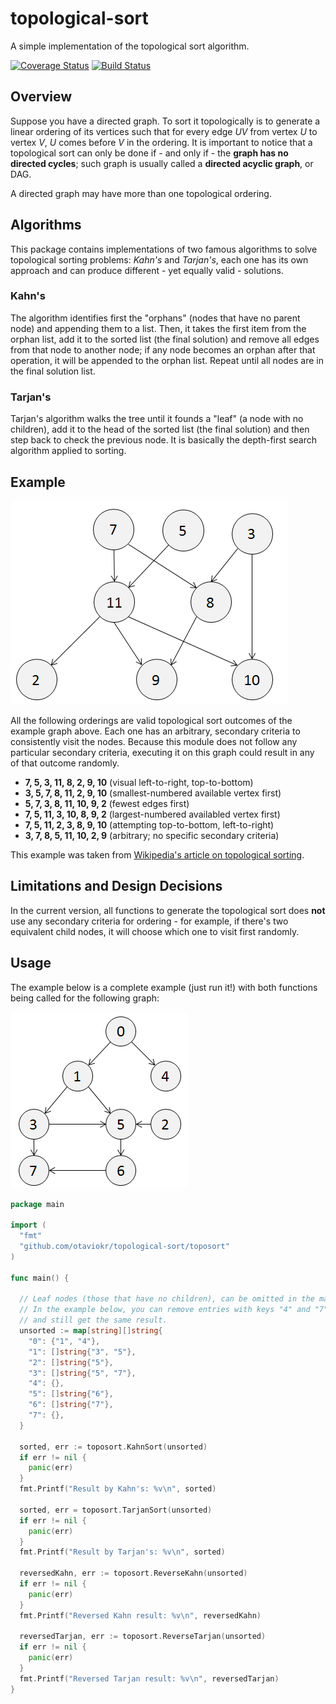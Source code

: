 # topological-sort
A simple implementation of the topological sort algorithm.

[![Coverage Status][coverage-status]](https://coveralls.io/github/otaviokr/topological-sort?branch=master)
[![Build Status][build-status]](https://travis-ci.org/otaviokr/topological-sort)

## Overview

Suppose you have a directed graph. To sort it topologically is to generate a linear ordering of its vertices such that
for every edge *UV* from vertex *U* to vertex *V*, *U* comes before *V* in the ordering. It is important to notice that
a topological sort can only be done if - and only if - the **graph has no directed cycles**; such graph is usually
called a **directed acyclic graph**, or DAG.

A directed graph may have more than one topological ordering.

## Algorithms

This package contains implementations of two famous algorithms to solve topological sorting problems: *Kahn's* and
*Tarjan's*, each one has its own approach and can produce different - yet equally valid - solutions.

### Kahn's

The algorithm identifies first the "orphans" (nodes that have no parent node) and appending them to a list. Then,
it takes the first item from the orphan list, add it to the sorted list (the final solution) and remove all edges
from that node to another node; if any node becomes an orphan after that operation, it will be appended to the
orphan list. Repeat until all nodes are in the final solution list.

### Tarjan's

Tarjan's algorithm walks the tree until it founds a "leaf" (a node with no children), add it to the head of the sorted
list (the final solution) and then step back to check the previous node. It is basically the depth-first search
algorithm applied to sorting.

## Example

![Example of a directed acyclic graph](images/dag.png)

All the following orderings are valid topological sort outcomes of the example graph above. Each one has an arbitrary,
secondary criteria to consistently visit the nodes. Because this module does not follow any particular secondary
criteria, executing it on this graph could result in any of that outcome randomly.

- **7, 5, 3, 11, 8, 2, 9, 10** (visual left-to-right, top-to-bottom)
- **3, 5, 7, 8, 11, 2, 9, 10** (smallest-numbered available vertex first)
- **5, 7, 3, 8, 11, 10, 9, 2** (fewest edges first)
- **7, 5, 11, 3, 10, 8, 9, 2** (largest-numbered availabled vertex first)
- **7, 5, 11, 2, 3, 8, 9, 10** (attempting top-to-bottom, left-to-right)
- **3, 7, 8, 5, 11, 10, 2, 9** (arbitrary; no specific secondary criteria)

This example was taken from
[Wikipedia's article on topological sorting](wikipedia-toposort).

## Limitations and Design Decisions

In the current version, all functions to generate the topological sort does **not** use any secondary criteria for
ordering - for example, if there's two equivalent child nodes, it will choose which one to visit first randomly.

## Usage

The example below is a complete example (just run it!) with both functions being called for the following graph:

![The graph used in the example code below](images/complex_tree_test.png)

```go
package main

import (
  "fmt"
  "github.com/otaviokr/topological-sort/toposort"
)

func main() {

  // Leaf nodes (those that have no children), can be omitted in the map.
  // In the example below, you can remove entries with keys "4" and "7",
  // and still get the same result.
  unsorted := map[string][]string{
    "0": {"1", "4"},
    "1": []string{"3", "5"},
    "2": []string{"5"},
    "3": []string{"5", "7"},
    "4": {},
    "5": []string{"6"},
    "6": []string{"7"},
    "7": {},
  }

  sorted, err := toposort.KahnSort(unsorted)
  if err != nil {
    panic(err)
  }
  fmt.Printf("Result by Kahn's: %v\n", sorted)

  sorted, err = toposort.TarjanSort(unsorted)
  if err != nil {
    panic(err)
  }
  fmt.Printf("Result by Tarjan's: %v\n", sorted)

  reversedKahn, err := toposort.ReverseKahn(unsorted)
  if err != nil {
    panic(err)
  }
  fmt.Printf("Reversed Kahn result: %v\n", reversedKahn)

  reversedTarjan, err := toposort.ReverseTarjan(unsorted)
  if err != nil {
    panic(err)
  }
  fmt.Printf("Reversed Tarjan result: %v\n", reversedTarjan)
}
```

[coverage-status]: https://coveralls.io/repos/github/otaviokr/topological-sort/badge.svg?branch=master
[build-status]: https://travis-ci.org/otaviokr/topological-sort.svg
[wikipedia-toposort]: https://en.wikipedia.org/wiki/Topological_sorting
